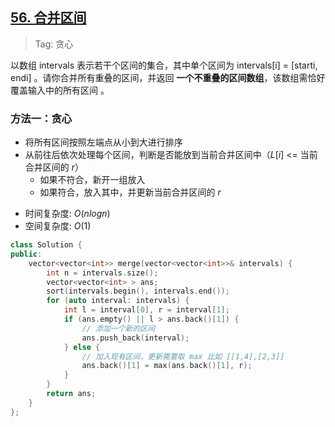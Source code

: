 ## [56. 合并区间](https://leetcode.cn/problems/merge-intervals/description)

> Tag: 贪心

以数组 intervals 表示若干个区间的集合，其中单个区间为 intervals[i] = [starti, endi] 。请你合并所有重叠的区间，并返回 **一个不重叠的区间数组**，该数组需恰好覆盖输入中的所有区间 。

### 方法一：贪心

- 将所有区间按照左端点从小到大进行排序
- 从前往后依次处理每个区间，判断是否能放到当前合并区间中（$L[i]$ <= 当前合并区间的 $r$）
  - 如果不符合，新开一组放入
  - 如果符合，放入其中，并更新当前合并区间的 $r$

* 时间复杂度: ${O(nlogn)}$
* 空间复杂度: ${O(1)}$
```cpp
class Solution {
public:
    vector<vector<int>> merge(vector<vector<int>>& intervals) {
        int n = intervals.size();
        vector<vector<int> > ans;
        sort(intervals.begin(), intervals.end());
        for (auto interval: intervals) {
            int l = interval[0], r = interval[1];
            if (ans.empty() || l > ans.back()[1]) {
                // 添加一个新的区间
                ans.push_back(interval);
            } else {
                // 加入现有区间，更新需要取 max 比如 [[1,4],[2,3]]
                ans.back()[1] = max(ans.back()[1], r);
            }
        }
        return ans;
    }
};
```
